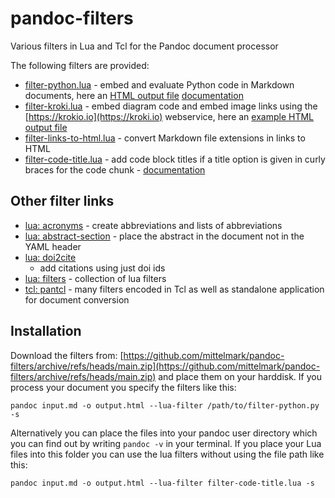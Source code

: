 # pandoc-filters

Various filters in Lua and Tcl for the Pandoc document processor

The following filters are provided:

- [filter-python.lua](lua-filters/filter-python.lua) - embed and evaluate Python code in Markdown documents, here an [HTML output file](http://htmlpreview.github.io/?https://github.com/mittelmark/pandoc-filters/blob/master/examples/example-out.html)
[documentation](https://htmlpreview.github.io/?https://raw.githubusercontent.com/mittelmark/pandoc-filters/master/doc/filter-python.html)
- [filter-kroki.lua](lua-filters/filter-kroki.lua) - embed diagram code and embed image links using the [https://krokio.io](https://kroki.io) webservice, here an [example HTML output file](http://htmlpreview.github.io/?https://github.com/mittelmark/pandoc-filters/blob/master/examples/example-kroki.html)
- [filter-links-to-html.lua](lua-filters/filter-links-to-html.lua) - convert Markdown file extensions in links to HTML
- [filter-code-title.lua](lua-filters/filter-code-title.lua) - add code block
  titles if a title option is given in curly braces for the code chunk - 
[documentation](https://htmlpreview.github.io/?https://raw.githubusercontent.com/mittelmark/pandoc-filters/master/doc/filter-code-title.html)

## Other filter links

* [lua: acronyms](https://github.com/tarleb/acronyms)  - create abbreviations and lists of abbreviations
* [lua: abstract-section](https://github.com/pandoc-ext/abstract-section) - place the abstract in the document not in the YAML header
* [lua: doi2cite](https://github.com/pandoc/lua-filters/tree/master/doi2cite)
  - add citations using just doi ids
* [lua: filters](https://github.com/pandoc/lua-filters) - collection of lua filters
* [tcl: pantcl](https://github.com/mittelmark/pantcl) - many filters encoded in Tcl as well as standalone application for document conversion

## Installation

Download the filters from: [https://github.com/mittelmark/pandoc-filters/archive/refs/heads/main.zip](https://github.com/mittelmark/pandoc-filters/archive/refs/heads/main.zip) and place them on your harddisk. If you process your document you specify the filters like this:

```
pandoc input.md -o output.html --lua-filter /path/to/filter-python.py -s 
```

Alternatively you can place the files into your pandoc user directory which you
can find out by writing `pandoc -v` in your terminal. If you place your Lua files
into this folder you can use the lua filters without using the file path like
this:

```
pandoc input.md -o output.html --lua-filter filter-code-title.lua -s
```
